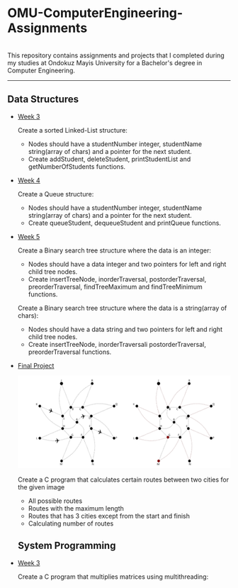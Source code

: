 # OMU-ComputerEngineering-Assignments
<br>
This repository contains assignments and projects that I completed during my studies at Ondokuz Mayis University for a Bachelor's degree in Computer Engineering.
<hr>

## Data Structures
* [Week 3](https://github.com/BerkeKalkan/OMU-ComputerEngineering-Assignments/tree/master/Data_Structures_BIL203/Week3/)

  Create a sorted Linked-List structure:
  
  * Nodes should have a studentNumber integer, studentName string(array of chars) and a pointer for the next student.
  * Create addStudent, deleteStudent, printStudentList and getNumberOfStudents functions.
  
* [Week 4](https://github.com/BerkeKalkan/OMU-ComputerEngineering-Assignments/tree/master/Data_Structures_BIL203/Week4/)

  Create a Queue structure:
  
  * Nodes should have a studentNumber integer, studentName string(array of chars) and a pointer for the next student.
  * Create queueStudent, dequeueStudent and printQueue functions.
  
* [Week 5](https://github.com/BerkeKalkan/OMU-ComputerEngineering-Assignments/tree/master/Data_Structures_BIL203/Week5/)

  Create a Binary search tree structure where the data is an integer:
  
  * Nodes should have a data integer and two pointers for left and right child tree nodes.
  * Create insertTreeNode, inorderTraversal, postorderTraversal, preorderTraversal, findTreeMaximum and findTreeMinimum functions.
 
  Create a Binary search tree structure where the data is a string(array of chars):
  
  * Nodes should have a data string and two pointers for left and right child tree nodes.
  * Create insertTreeNode, inorderTraversali postorderTraversal, preorderTraversal functions.

* [Final Project](https://github.com/BerkeKalkan/OMU-ComputerEngineering-Assignments/tree/master/Data_Structures_BIL203/FinalProject/)

  ![GitHub Logo](/Data_Structures_BIL203/FinalProject/Map_of_cities.png)

  Create a C program that calculates certain routes between two cities for the given image

  * All possible routes
  * Routes with the maximum length
  * Routes that has 3 cities except from the start and finish
  * Calculating number of routes

  ## System Programming
* [Week 3](https://github.com/BerkeKalkan/OMU-ComputerEngineering-Assignments/tree/master/System_Programming_BIL307/)

  Create a C program that multiplies matrices using multithreading:
  
